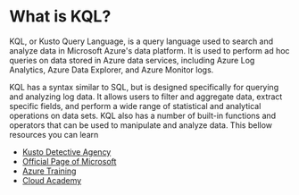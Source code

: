 # What is  KQL?
KQL, or Kusto Query Language, is a query language used to search and analyze data in Microsoft Azure's data platform. It is used to perform ad hoc queries on data stored in Azure data services, including Azure Log Analytics, Azure Data Explorer, and Azure Monitor logs.

KQL has a syntax similar to SQL, but is designed specifically for querying and analyzing log data. It allows users to filter and aggregate data, extract specific fields, and perform a wide range of statistical and analytical operations on data sets. KQL also has a number of built-in functions and operators that can be used to manipulate and analyze data. This bellow resources you can learn

- [Kusto Detective Agency](https://detective.kusto.io/)
- [Official Page of Microsoft](https://learn.microsoft.com/en-us/azure/data-explorer/kusto/query/tutorial)
- [Azure Training](https://azure-training.com/azure-data-science/the-kusto-query-language/)
- [Cloud Academy](https://cloudacademy.com/lab/introduction-to-kusto-query-language/)
